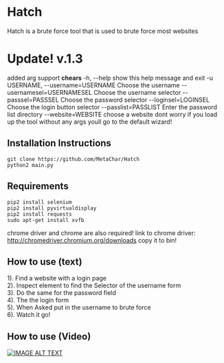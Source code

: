 # Hatch
Hatch is a brute force tool that is used to brute force most websites

# Update! v.1.3
added arg support **chears**
  -h, --help            show this help message and exit
  -u USERNAME, --username=USERNAME
                        Choose the username
  --usernamesel=USERNAMESEL
                        Choose the username selector
  --passsel=PASSSEL     Choose the password selector
  --loginsel=LOGINSEL   Choose the login button selector
  --passlist=PASSLIST   Enter the password list directory
  --website=WEBSITE     choose a website
dont worry if you load up the tool without any args youll go to the default wizard!
## Installation Instructions
```
git clone https://github.com/MetaChar/Hatch
python2 main.py
```

## Requirements
```
pip2 install selenium
pip2 install pyvirtualdisplay
pip2 install requests
sudo apt-get install xvfb
```
chrome driver and chrome are also required!
link to chrome driver: http://chromedriver.chromium.org/downloads
copy it to bin!
<br>
## How to use (text)
1). Find a website with a login page<br>
2). Inspect element to find the Selector of the username form<br>
3). Do the same for the password field<br>
4). The the login form <br>
5). When Asked put in the username to brute force<br>
6). Watch it go!

## How to use (Video)
[![IMAGE ALT TEXT](https://i.ytimg.com/vi/Hd_kQVnajxk/1.jpg)](https://youtu.be/Hd_kQVnajxk "Video Title")

